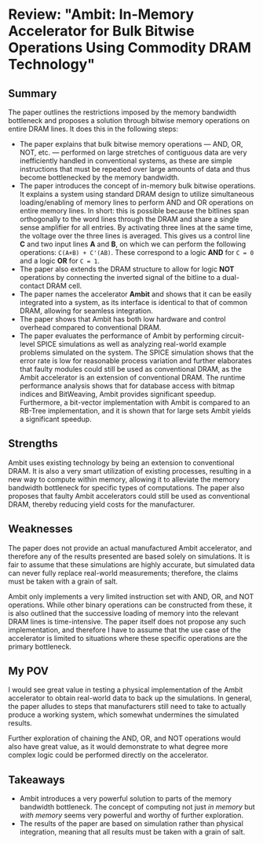 # Review: "Ambit: In-Memory Accelerator for Bulk Bitwise Operations Using Commodity DRAM Technology"

## Summary

The paper outlines the restrictions imposed by the memory bandwidth bottleneck and proposes a solution through bitwise memory operations on entire DRAM lines. It does this in the following steps:

- The paper explains that bulk bitwise memory operations — AND, OR, NOT, etc. — performed on large stretches of contiguous data are very inefficiently handled in conventional systems, as these are simple instructions that must be repeated over large amounts of data and thus become bottlenecked by the memory bandwidth.  
- The paper introduces the concept of in-memory bulk bitwise operations. It explains a system using standard DRAM design to utilize simultaneous loading/enabling of memory lines to perform AND and OR operations on entire memory lines. In short: this is possible because the bitlines span orthogonally to the word lines through the DRAM and share a single sense amplifier for all entries. By activating three lines at the same time, the voltage over the three lines is averaged. This gives us a control line **C** and two input lines **A** and **B**, on which we can perform the following operations: `C(A+B) + C'(AB)`. These correspond to a logic **AND** for `C = 0` and a logic **OR** for `C = 1`.  
- The paper also extends the DRAM structure to allow for logic **NOT** operations by connecting the inverted signal of the bitline to a dual-contact DRAM cell.  
- The paper names the accelerator **Ambit** and shows that it can be easily integrated into a system, as its interface is identical to that of common DRAM, allowing for seamless integration.  
- The paper shows that Ambit has both low hardware and control overhead compared to conventional DRAM.  
- The paper evaluates the performance of Ambit by performing circuit-level SPICE simulations as well as analyzing real-world example problems simulated on the system. The SPICE simulation shows that the error rate is low for reasonable process variation and further elaborates that faulty modules could still be used as conventional DRAM, as the Ambit accelerator is an extension of conventional DRAM. The runtime performance analysis shows that for database access with bitmap indices and BitWeaving, Ambit provides significant speedup. Furthermore, a bit-vector implementation with Ambit is compared to an RB-Tree implementation, and it is shown that for large sets Ambit yields a significant speedup.

## Strengths

Ambit uses existing technology by being an extension to conventional DRAM. It is also a very smart utilization of existing processes, resulting in a new way to compute within memory, allowing it to alleviate the memory bandwidth bottleneck for specific types of computations. The paper also proposes that faulty Ambit accelerators could still be used as conventional DRAM, thereby reducing yield costs for the manufacturer.

## Weaknesses

The paper does not provide an actual manufactured Ambit accelerator, and therefore any of the results presented are based solely on simulations. It is fair to assume that these simulations are highly accurate, but simulated data can never fully replace real-world measurements; therefore, the claims must be taken with a grain of salt.  

Ambit only implements a very limited instruction set with AND, OR, and NOT operations. While other binary operations can be constructed from these, it is also outlined that the successive loading of memory into the relevant DRAM lines is time-intensive. The paper itself does not propose any such implementation, and therefore I have to assume that the use case of the accelerator is limited to situations where these specific operations are the primary bottleneck.

## My POV

I would see great value in testing a physical implementation of the Ambit accelerator to obtain real-world data to back up the simulations. In general, the paper alludes to steps that manufacturers still need to take to actually produce a working system, which somewhat undermines the simulated results.  

Further exploration of chaining the AND, OR, and NOT operations would also have great value, as it would demonstrate to what degree more complex logic could be performed directly on the accelerator.

## Takeaways

- Ambit introduces a very powerful solution to parts of the memory bandwidth bottleneck. The concept of computing not just *in memory* but *with memory* seems very powerful and worthy of further exploration.  
- The results of the paper are based on simulation rather than physical integration, meaning that all results must be taken with a grain of salt.
